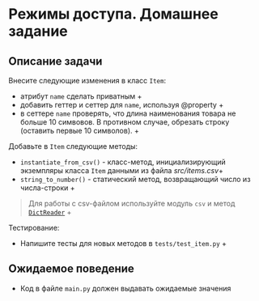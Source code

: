 # Режимы доступа. Домашнее задание

## Описание задачи

Внесите следующие изменения в класс `Item`:

- атрибут `name` сделать приватным +
- добавить геттер и сеттер для `name`, используя @property +
- в сеттере `name` проверять, что длина наименования товара не больше 10 симвовов. В противном случае, обрезать строку (оставить первые 10 символов). +

Добавьте в `Item` следующие методы:
- `instantiate_from_csv()` - класс-метод, инициализирующий экземпляры класса `Item` данными из файла _src/items.csv_+
- `string_to_number()` - статический метод, возвращающий число из числа-строки +
> Для работы с csv-файлом используйте модуль `csv` и метод [`DictReader`](https://docs.python.org/3/library/csv.html#csv.DictReader) +

Тестирование:
- Напишите тесты для новых методов в `tests/test_item.py` +

## Ожидаемое поведение
- Код в файле `main.py` должен выдавать ожидаемые значения
